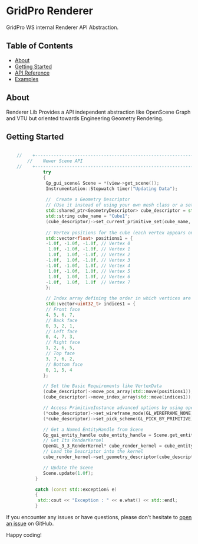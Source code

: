 # GridPro Renderer
GridPro WS internal Renderer API Abstraction.

## Table of Contents

- [About](#about)
- [Getting Started](#getting-started)
- [API Reference](#api-reference)
- [Examples](#examples)

## About
Renderer Lib Provides a API independent abstraction like OpenScene Graph and VTU but oriented towards Engineering Geometry Rendering.

## Getting Started
```cpp 

	//    +-----------------------------------------------------------------------------------+
        //    Newer Scene API
	//    +-----------------------------------------------------------------------------------+
              try 
              {
               Gp_gui_scene& Scene = *(view->get_scene()); 
               Instrumentation::Stopwatch timer("Updating Data");    
               
               //  Create a Geometry Descriptor 
               // (Use it instead of using your own mesh class or a set of std::vector<float> for storing VertexAttributes
               std::shared_ptr<GeometryDescriptor> cube_descriptor = std::make_shared<GeometryDescriptor>();
               std::string cube_name = "Cube1";
               (cube_descriptor)->set_current_primitive_set(cube_name, GL_QUADS);
			  
               // Vertex positions for the cube (each vertex appears only once)
               std::vector<float> positions1 = {
               -1.0f, -1.0f, -1.0f, // Vertex 0
                1.0f, -1.0f, -1.0f, // Vertex 1
                1.0f,  1.0f, -1.0f, // Vertex 2
               -1.0f,  1.0f, -1.0f, // Vertex 3
               -1.0f, -1.0f,  1.0f, // Vertex 4
                1.0f, -1.0f,  1.0f, // Vertex 5
                1.0f,  1.0f,  1.0f, // Vertex 6
               -1.0f,  1.0f,  1.0f  // Vertex 7
               };

               // Index array defining the order in which vertices are connected to form quads
               std::vector<uint32_t> indices1 = {
               // Front face
               4, 5, 6, 7,
               // Back face
               0, 3, 2, 1,
               // Left face
               0, 4, 7, 3,
               // Right face
               1, 2, 6, 5,
               // Top face
               3, 7, 6, 2,
               // Bottom face
               0, 1, 5, 4
              };

              // Set the Basic Requirements like VertexData 
              (cube_descriptor)->move_pos_array(std::move(positions1));
              (cube_descriptor)->move_index_array(std::move(indices1));

              // Access PrimitiveInstance advanced options by using operator()-> 
              (*cube_descriptor)->set_wireframe_mode(GL_WIREFRAME_NONE);
              (*cube_descriptor)->set_pick_scheme(GL_PICK_BY_PRIMITIVE);

              // Get a Named EntityHandle from Scene
              Gp_gui_entity_handle cube_entity_handle = Scene.get_entity(cube_name);
              // Get Its RenderKernel
              OpenGL_3_3_RenderKernel* cube_render_kernel = cube_entity_handle.GetComponent<OpenGL_3_3_RenderKernel>();
              // Load the Descriptor into the kernel
              cube_render_kernel->set_geometry_descriptor(cube_descriptor);	

              // Update the Scene
              Scene.update(1.0f);
           }

           catch (const std::exception& e)
           {	
           	std::cout << "Exception : " << e.what() << std::endl;
           }
```
If you encounter any issues or have questions, please don't hesitate to [open an issue](https://github.com/ksrikar1234/HPS_API_Documentation/issues) on GitHub.

Happy coding!
